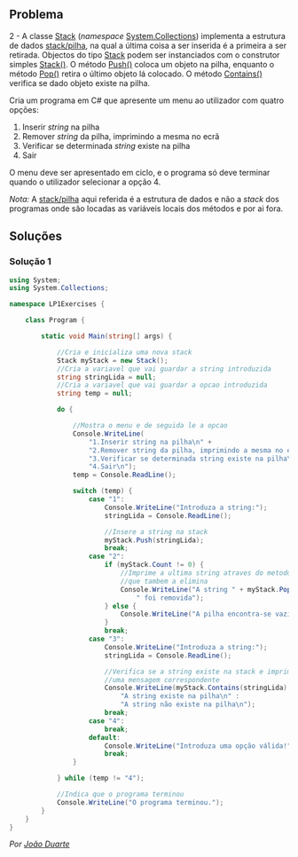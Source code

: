 ## Problema

2 - A classe [Stack] (_namespace_ [System.Collections]) implementa a estrutura
de dados [stack/pilha], na qual a última coisa a ser inserida é a primeira a
ser retirada. Objectos do tipo [Stack] podem ser instanciados com o construtor
simples [Stack()]. O método [Push()] coloca um objeto na pilha, enquanto o
método [Pop()] retira o último objeto lá colocado. O método [Contains()]
verifica se dado objeto existe na pilha.

Cria um programa em C# que apresente um menu ao utilizador com quatro opções:

1. Inserir _string_ na pilha
2. Remover _string_ da pilha, imprimindo a mesma no ecrã
3. Verificar se determinada _string_ existe na pilha
4. Sair

O menu deve ser apresentado em ciclo, e o programa só deve terminar quando o
utilizador selecionar a opção 4.

_Nota:_ A [stack/pilha] aqui referida é a estrutura de dados e não a
_stack_ dos programas onde são locadas as variáveis locais dos métodos e por
ai fora.

## Soluções

### Solução 1

```cs
using System;
using System.Collections;

namespace LP1Exercises {

    class Program {

        static void Main(string[] args) {

            //Cria e inicializa uma nova stack
            Stack myStack = new Stack();
            //Cria a variavel que vai guardar a string introduzida
            string stringLida = null;
            //Cria a variavel que vai guardar a opcao introduzida
            string temp = null;

            do {

                //Mostra o menu e de seguida le a opcao
                Console.WriteLine(
                    "1.Inserir string na pilha\n" +
                    "2.Remover string da pilha, imprimindo a mesma no ecrã\n" +
                    "3.Verificar se determinada string existe na pilha\n" +
                    "4.Sair\n");
                temp = Console.ReadLine();

                switch (temp) {
                    case "1":
                        Console.WriteLine("Introduza a string:");
                        stringLida = Console.ReadLine();

                        //Insere a string na stack
                        myStack.Push(stringLida);
                        break;
                    case "2":
                        if (myStack.Count != 0) {
                            //Imprime a ultima string atraves do metodo Pop()
                            //que tambem a elimina
                            Console.WriteLine("A string " + myStack.Pop() +
                                " foi removida");
                        } else {
                            Console.WriteLine("A pilha encontra-se vazia.\n");
                        }
                        break;
                    case "3":
                        Console.WriteLine("Introduza a string:");
                        stringLida = Console.ReadLine();

                        //Verifica se a string existe na stack e imprime
                        //uma mensagem correspondente
                        Console.WriteLine(myStack.Contains(stringLida) ?
                            "A string existe na pilha\n" :
                            "A string não existe na pilha\n");
                        break;
                    case "4":
                        break;
                    default:
                        Console.WriteLine("Introduza uma opção válida!");
                        break;
                }

            } while (temp != "4");

            //Indica que o programa terminou
            Console.WriteLine("O programa terminou.");
        }
    }
}
```

*Por [João Duarte](https://github.com/JoaoAlexandreDuarte)*

[Stack]: https://docs.microsoft.com/pt-pt/dotnet/api/system.collections.stack
[System.Collections]: https://docs.microsoft.com/dotnet/api/system.collections
[stack/pilha]: https://en.wikipedia.org/wiki/Stack_(abstract_data_type)
[Stack()]: https://docs.microsoft.com/pt-pt/dotnet/api/system.collections.stack.-ctor#System_Collections_Stack__ctor
[Push()]: https://docs.microsoft.com/pt-pt/dotnet/api/system.collections.stack.push
[Pop()]: https://docs.microsoft.com/pt-pt/dotnet/api/system.collections.stack.pop
[Contains()]: https://docs.microsoft.com/pt-pt/dotnet/api/system.collections.stack.contains
